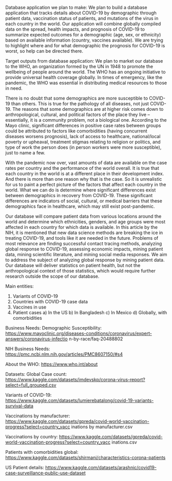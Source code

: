 Database application we plan to make: 
We plan to build a database application that tracks details about COVID-19 by demographic through patient data,
vaccination status of patients, and mutations of the virus in each country in the world. Our application will combine
globally compiled data on the spread, health impacts, and prognosis of COVID-19 to summarize expected outcomes for a
demographic (age, sex, or ethnicity) based on available information (country, vaccines available). We are trying to
highlight where and for what demographic the prognosis for COVID-19 is worst, so help can be directed there.

Target outputs from database application: 
We plan to market our database to the WHO, an organization formed by the UN in 1948 to promote the wellbeing of people
around the world. The WHO has an ongoing initiative to provide universal health coverage globally. In times of emergency,
like the pandemic, the WHO was essential in distributing medical resources to those in need.

There is no doubt that some demographics are more susceptible to COVID-19 than others. This is true for the pathology of all diseases, not just
COVID-19. The reasons that some demographics are at higher risk comes down to anthropological, cultural, and political
factors of the place they live – essentially, it is a community problem, not a biological one. According to the Mayo clinic,
significant differences in positive case rates between groups could be attributed to factors like comorbidities
(having concurrent diseases worsens prognosis), lack of access to healthcare, national/local poverty or upheaval, treatment
stigmas relating to religion or politics, and type of work the person does (in person workers were more susceptible), just to name a few. 

With the pandemic now over, vast amounts of data are available on the case rates per country and the performance of the world overall.
It is true that each country in the world is at a different place in their development index. And there is more than one reason why
that is the case. So it is unrealistic for us to paint a perfect picture of the factors that affect each country in the world. What
we can do is determine where significant differences exist between demographics in recovery from COVID-19. These significant
differences are indicators of social, cultural, or medical barriers that these demographics face in healthcare, which may still exist
post-pandemic. 

Our database will compare patient data from various locations around the world and determine which ethnicities,
genders, and age groups were most affected in each country for which data is available. In this article by the NIH, it is
mentioned that new data science methods are breaking the ice in treating COVID-19, and tools like it are needed in the future.
Problems of most relevance are finding successful contact tracing methods, analyzing global response to COVID-19, assessing economic
impacts, mining patient data, mining scientific literature, and mining social media responses. We aim to address the subject
of analyzing global response by mining patient data. Our database will deliver statistics on patient health, but not the anthropological
context of those statistics, which would require further research outside the scope of our database. 

Main entities: 
1) Variants of COVID-19 
2) Countries with COVID-19 case data 
3) Vaccines in use 
4) Patient cases 
a)   In the US 
b)   In Bangladesh 
c)   In Mexico 
d)   Globally, with comorbidities

Business Needs: 
Demographic Susceptibility: 
https://www.mayoclinic.org/diseases-conditions/coronavirus/expert-answers/coronavirus-infectio 
n-by-race/faq-20488802 

NIH Business Needs: 
https://pmc.ncbi.nlm.nih.gov/articles/PMC8607150/#s4 

About the WHO: 
https://www.who.int/about 

Datasets: 
Global Case count: 
https://www.kaggle.com/datasets/imdevskp/corona-virus-report?select=full_grouped.csv 

Variants of COVID-19: 
https://www.kaggle.com/datasets/lumierebatalong/covid-19-variants-survival-data 

Vaccinations by manufacturer: 
https://www.kaggle.com/datasets/gpreda/covid-world-vaccination-progress?select=country_vacc 
inations by manufacturer.csv 

Vaccinations by country:
https://www.kaggle.com/datasets/gpreda/covid-world-vaccination-progress?select=country_vacc 
inations.csv 

Patients with comorbidities global:
https://www.kaggle.com/datasets/shirmani/characteristics-corona-patients 

US Patient details:
https://www.kaggle.com/datasets/arashnic/covid19-case-surveillance-public-use-dataset 




